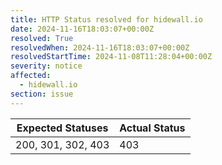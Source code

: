 ```yaml
---
title: HTTP Status resolved for hidewall.io
date: 2024-11-16T18:03:07+00:00Z
resolved: True
resolvedWhen: 2024-11-16T18:03:07+00:00Z
resolvedStartTime: 2024-11-08T11:28:04+00:00Z
severity: notice
affected:
  - hidewall.io
section: issue
---
```


| Expected Statuses | Actual Status  |
|-------------------|----------------|
| 200, 301, 302, 403 | 403 |
